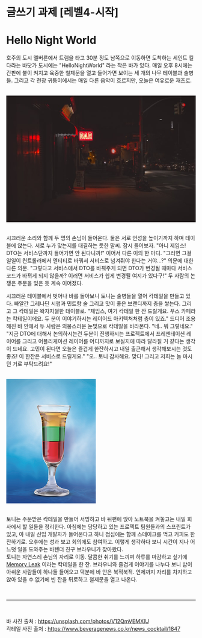 # 글쓰기 과제 [레벨4-시작] 
# Hello Night World


호주의 도시 멜버른에서 트램을 타고 30분 정도 남쪽으로 이동하면 도착하는 세인트 킬다라는 바닷가 도시에는 "HelloNightWorld" 라는 작은 바가 있다. 
매일 오후 8시에는 간판에 불이 켜지고 육중한 철제문을 열고 들어가면 보이는 세 개의 나무 테이블과 술병들. 
그리고 각 천장 귀퉁이에서는 매일 다른 음악이 흐르지만, 오늘은 여유로운 재즈로.

<br>
<div align="center" style="display:flex;">
    <img src="./images/bar.jpg" width="640" alt="bar"/>
</div>
<br>

시끄러운 소리와 함께 두 명의 손님이 들어온다. 
둘은 서로 언성을 높이기까지 하며 테이블에 앉는다. 
서로 누가 맞는지를 대결하는 듯한 말씨. 잠시 들어보자. 
"아니 제임스! DTO는 서비스단까지 들어가면 안 된다니까!" 
이어서 다른 이의 한 마디. 
"그러면 그걸 일일이 컨트롤러에서 엔티티로 바꿔서 서비스로 넘겨줘야 한다는 거야...?" 
의문에 대한 다른 의문. 
"그렇다고 서비스에서 DTO를 바꿔주게 되면 DTO가 변경될 때마다 서비스 코드가 바뀌게 되지 않을까? 이러면 서비스가 쉽게 변경될 여지가 있다구!" 
두 사람의 논쟁은 주문을 잊은 듯 계속 이어졌다. 

시끄러운 테이블에서 벗어나 바를 돌아보니 토니는 술병들을 열어 칵테일을 만들고 있다. 
빠알간 그레나딘 시럽과 민트향 술 그리고 맛이 좋은 브랜디까지 층을 쌓는다. 
그리고 그 칵테일은 왁자지껄한 테이블로. 
"제임스, 여기 칵테일 한 잔 드릴게요. 푸스 카페라는 칵테일이에요. 두 분이 이야기하시는 레이어드 아키텍쳐처럼 층이 있죠." 
드디어 조용해진 바 안에서 두 사람은 의뭉스러운 눈빛으로 칵테일을 바라본다. 
"네.. 뭐 그렇네요."
 "지금 DTO에 대해서 논의하시는건 두분이 진행하시는 프로젝트에서 프레젠테이션 레이어를 그리고 어플리케이션 레이어를 어디까지로 보실지에 따라 달라질 거 같다는 생각이 드네요. 고민이 된다면 오늘은 즐겁게 한잔하시고 내일 출근해서 생각해보시는 것도 좋죠! 이 한잔은 서비스로 드릴게요." 
 "오.. 토니 감사해요. 맞다! 그리고 저희는 늘 마시던 거로 부탁드려요!"

<br>
<div align="center" style="display:flex;">
    <img src="./images/pousse-cafe.png" width="238" alt="pousse-cafe"/>
</div>
<br>

토니는 주문받은 칵테일을 만들어 서빙하고 바 뒤편에 앉아 노트북을 켜놓고는 내일 회사에서 할 일들을 정리한다. 
아침에는 담당하고 있는 프로젝트 팀원들과의 스프린트가 있고, 아 내일 신입 개발자가 들어온다고 하니 점심에는 함께 스테이크를 먹고 커피도 한잔하기로. 
오후에는 성과 보고 회의에도 참여하고. 
이렇게 생각하다 보니 시간이 지나 어느덧 일을 도와주는 바텐더 친구 브라우니가 찾아왔다.  
토니는 자연스레 손님의 자리로 이동. 
달콤한 취기를 느끼며 하루를 마감하고 싶기에 [Memory Leak](https://github.com/cocktails-for-programmers/cocktails_for_programmers/blob/master/%ED%94%84%EB%A1%9C%EA%B7%B8%EB%9E%98%EB%A8%B8%EB%A5%BC_%EC%9C%84%ED%95%9C_%EC%B9%B5%ED%85%8C%EC%9D%BC.md#memory-leak) 이라는 칵테일을 한 잔. 
브라우니와 즐겁게 이야기를 나누다 보니 밤이 아쉬운 사람들이 하나둘 들어오고 덕분에 바 안은 북적북적. 
언제까지 자리를 차지하고 앉아 있을 수 없기에 빈 잔을 뒤로하고 철제문을 열고 나온다.

<br>
<hr>  
<br>

바 사진 출처 : https://unsplash.com/photos/V12QmVEMXlU  
칵테일 사진 출처 : https://www.beveragenews.co.kr/news_cocktail/1847

